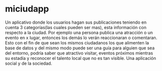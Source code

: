 # miciudapp
Un aplicativo donde los usuarios hagan sus publicaciones teniendo en cuenta 3 categorías(las cuales pueden ser mas), esta información con respecto a la ciudad. Por ejemplo una persona publica una atracción o un evento en x lugar, entonces los demás lo verán reaccionaran o comentaran. Esto con el fin de que sean los mismos ciudadanos los que alimenten la base de datos y del mismo modo puede ser una guía para alguien que sea del entorno, podría saber que atractivo visitar, eventos próximos mientras su estadía y reconocer el talento local que no es tan visible. Una aplicación social y de la sociedad.
